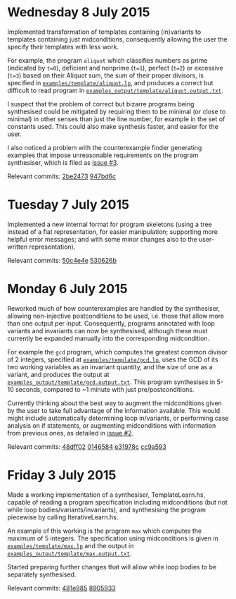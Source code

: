 # Wednesday 8 July 2015

Implemented transformation of templates containing (in)variants to templates containing just midconditions,  consequently allowing the user the specify their templates with less work.

For example, the program `aliquot` which classifies numbers as prime (indicated by `t=0`), deficient and nonprime (`t=1`), perfect (`t=2`) or excessive (`t=3`) based on their Aliquot sum, the sum of their proper divisors, is specified in [`examples/template/aliquot.lp`](https://github.com/JosephCrowe/ic-while-synth/blob/d222461083763a7e477b119fd1d68a564c10a6e6/examples/template/aliquot.lp), and produces a correct but difficult to read program in [`examples_output/template/aliquot.output.txt`](https://github.com/JosephCrowe/ic-while-synth/blob/d222461083763a7e477b119fd1d68a564c10a6e6/examples_output/template/aliquot.output.txt).

I suspect that the problem of correct but bizarre programs being synthesised could be mitigated by requiring them to be minimal (or close to minimal) in other senses than just the line number, for example in the set of constants used. This could also make synthesis faster, and easier for the user.

I also noticed a problem with the counterexample finder generating examples that impose unreasonable requirements on the program synthesiser, which is filed as [issue #3](https://github.com/JosephCrowe/ic-while-synth/issues/3).

Relevant commits: [2be2473](https://github.com/JosephCrowe/ic-while-synth/commit/2be2473f51ce64fe8f4935afeda419059ea08564) [947bd6c](https://github.com/JosephCrowe/ic-while-synth/commit/947bd6c231a2a75a7dad801688a576dde7e226bc)

# Tuesday 7 July 2015

Implemented a new internal format for program skeletons (using a tree instead of a flat representation, for easier manipulation; supporting more helpful error messages; and with some minor changes also to the user-written representation).

Relevant commits: [50c4e4e](https://github.com/JosephCrowe/ic-while-synth/commit/50c4e4e26a40ccad880e9760d51a7d51fff4aeae) [530626b](https://github.com/JosephCrowe/ic-while-synth/commit/530626b846bb5aafe1099536f90b30d202b48dc5)

# Monday 6 July 2015

Reworked much of how counterexamples are handled by the synthesiser, allowing non-injective postconditions to be used, i.e. those that allow more than one output per input. Consequently, programs annotated with loop variants and invariants can now be synthesised, although these must currently be expanded manually into the corresponding midcondition.

For example the `gcd` program, which computes the greatest common divisor of 2 integers, specified at [`examples/template/gcd.lp`](https://github.com/JosephCrowe/ic-while-synth/blob/48dff02d1456263c09149eb18c6a0ccfa243578b/examples/template/gcd.lp), uses the GCD of its two working variables as an invariant quantity, and the size of one as a variant, and produces the output at [`examples_output/template/gcd.output.txt`](https://github.com/JosephCrowe/ic-while-synth/blob/53fb8fc6393e87187f66fbf5bee62148546e5a29/examples_output/template/gcd.output.txt). This program synthesises in 5-10 seconds, compared to ~1 minute with just pre/postconditions.

Currently thinking about the best way to augment the midconditions given by the user to take full advantage of the information available. This would might include automatically determining loop in/variants, or performing case analysis on if statements, or augmenting midconditions with information from previous ones, as detailed in [issue #2](https://github.com/JosephCrowe/ic-while-synth/issues/2).

Relevant commits: [48dff02](https://github.com/JosephCrowe/ic-while-synth/commit/48dff02d1456263c09149eb18c6a0ccfa243578b) [0146584](https://github.com/JosephCrowe/ic-while-synth/commit/0146584116481d403a0f34063a4b345161094631) [e31978c](https://github.com/JosephCrowe/ic-while-synth/commit/e31978caf57ccc50a89fef1ecb971705f077a2e1) [cc9a593](https://github.com/JosephCrowe/ic-while-synth/commit/cc9a5939a83b3f3b3d7ddf6b6c8546627287a235)

# Friday 3 July 2015

Made a working implementation of a synthesiser, TemplateLearn.hs, capable of reading a program specification including midconditions (but not while loop bodies/variants/invariants), and synthesising the program piecewise by calling IterativeLearn.hs.

An example of this working is the program `max` which computes the maximum of 5 integers. The specification using midconditions is given in [`examples/template/max.lp`](https://github.com/JosephCrowe/ic-while-synth/blob/481e9856aa7daefc56002834128004dee49ede81/examples/template/max.lp) and the output in [`examples_output/template/max.output.txt`](https://github.com/JosephCrowe/ic-while-synth/blob/890593307ed9082ae7faae994e0be0a6e7169f9d/examples_output/template/max.output.txt).

Started preparing further changes that will allow while loop bodies to be separately synthesised.

Relevant commits: [481e985](https://github.com/JosephCrowe/ic-while-synth/commit/481e9856aa7daefc56002834128004dee49ede81) [8905933](https://github.com/JosephCrowe/ic-while-synth/commit/890593307ed9082ae7faae994e0be0a6e7169f9d)
